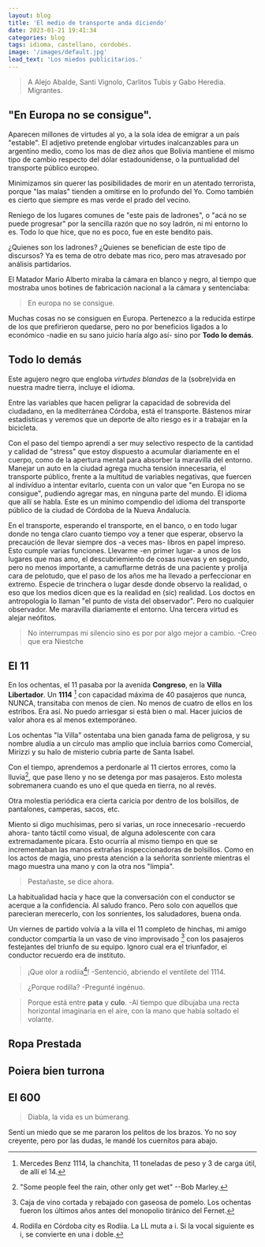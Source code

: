 ```yaml
---
layout: blog
title: 'El medio de transporte anda diciendo'
date: 2023-01-21 19:41:34
categories: blog
tags: idioma, castellano, cordobés.
image: '/images/default.jpg'
lead_text: 'Los miedos publicitarios.'
---
```


> A Alejo Abalde, Santi Vignolo, Carlitos Tubis y Gabo Heredia.  Migrantes.


## "En Europa no se consigue".

Aparecen millones de virtudes al yo, a la sola idea de emigrar a un país "estable".  El adjetivo pretende englobar virtudes inalcanzables para un argentino medio, como los mas de diez años que Bolivia mantiene el mismo tipo de cambio respecto del dólar estadounidense, o la puntualidad del transporte público europeo.

Minimizamos sin querer las posibilidades de morir en un atentado terrorista, porque "las malas" tienden a omitirse en lo profundo del Yo.  Como también es cierto que siempre es mas verde el prado del vecino.

Reniego de los lugares comunes de "este pais de ladrones", o "acá no se puede progresar" por la sencilla razón que no soy ladrón, ni mi entorno lo es.  Todo lo que hice, que no es poco, fue en este bendito pais.

¿Quienes son los ladrones?  ¿Quienes se benefician de este tipo de discursos?  Ya es tema de otro debate mas rico, pero mas atravesado por análisis partidarios.

El Matador Mario Alberto miraba la cámara en blanco y negro, al tiempo que mostraba unos botines de fabricación nacional a la cámara y sentenciaba:

> En europa no se consigue.

Muchas cosas no se consiguen en Europa.  Pertenezco a la reducida estirpe de los que prefirieron quedarse, pero no por beneficios ligados a lo económico -nadie en su sano juicio haría algo así- sino por **Todo lo demás**.  

## Todo lo demás

Este agujero negro que engloba *virtudes blandas* de la (sobre)vida en nuestra madre tierra, incluye el idioma.

Entre las variables que hacen peligrar la capacidad de sobrevida del ciudadano, en la mediterránea Córdoba, está el transporte.  Bástenos mirar estadísticas y veremos que un deporte de alto riesgo es ir a trabajar en la bicicleta.

Con el paso del tiempo aprendí a ser muy selectivo respecto de la cantidad y calidad de "stress" que estoy dispuesto a acumular diariamente en el cuerpo, como de la apertura mental para absorber la maravilla del entorno.  Manejar un auto en la ciudad agrega mucha tensión innecesaria, el transporte público, frente a la multitud de variables negativas, que fuercen al indivíduo a intentar evitarlo, cuenta con un valor que "en Europa no se consigue", pudiendo agregar mas, en ninguna parte del mundo.  El idioma que allí se habla.  Este es un mínimo compendio del idioma del transporte público de la ciudad de Córdoba de la Nueva Andalucía.

En el transporte, esperando el transporte, en el banco, o en todo lugar donde no tenga claro cuanto tiempo voy a tener que esperar, observo la precaución de llevar siempre dos -a veces mas- libros en papel impreso.  Esto cumple varias funciones.  Llevarme -en primer lugar- a unos de los lugares que mas amo, el descubriemiento de cosas nuevas y en segundo, pero no menos importante, a camuflarme detrás de una paciente y prolija cara de pelotudo, que el paso de los años me ha llevado a perfeccionar en extremo.  Especie de trinchera o lugar desde donde observo la realidad, o eso que los medios dicen que es la realidad en (sic) realidad.  Los doctos en antropología lo llaman "el punto de vista del observador".  Pero no cualquier observador.  Me maravilla diariamente el entorno.  Una tercera virtud es alejar neófitos.

> No interrumpas mi silencio sino es por por algo mejor a cambio. -Creo que era Niestche

## El 11

En los ochentas, el 11 pasaba por la avenida **Congreso**, en la **Villa Libertador**.  Un **1114** [^2] con capacidad máxima de 40 pasajeros que nunca, NUNCA, transitaba con menos de cien.  No menos de cuatro de ellos en los estribos.  Era así.  No puedo arriesgar si está bien o mal.  Hacer juicios de valor ahora es al menos extemporáneo.  

[^2]: Mercedes Benz 1114, la chanchita, 11 toneladas de peso y 3 de carga útil, de allí el 14.

Los ochentas "la Villa" ostentaba una bien ganada fama de peligrosa, y su nombre aludía a un círculo mas amplio que incluía barrios como Comercial, Mirizzi y su halo de misterio cubría parte de Santa Isabel.  

Con el tiempo, aprendemos a perdonarle al 11 ciertos errores, como la lluvia[^3], que pase lleno y no se detenga por mas pasajeros.  Esto molesta sobremanera cuando es uno el que queda en tierra, no al revés.

Otra molestia periódica era cierta caricia por dentro de los bolsillos, de pantalones, camperas, sacos, etc.

Miento si digo muchísimas, pero si varias, un roce innecesario -recuerdo ahora- tanto táctil como visual, de alguna adolescente con cara extremadamente pícara.  Esto ocurría al mismo tiempo en que se incrementaban las manos extrañas inspeccionadoras de bolsillos.  Como en los actos de magia, uno presta atención a la señorita sonriente mientras el mago muestra una mano y con la otra nos "limpia".  

[^3]: "Some people feel the rain, other only get wet"  --Bob Marley.

> Pestañaste, se dice ahora. 

La habitualidad hacía y hace que la conversación con el conductor se acerque a la confidencia.  Al saludo franco.  Pero solo con aquellos que parecieran merecerlo, con los sonrientes, los saludadores, buena onda.

Un viernes de partido volvía a la villa el 11 completo de hinchas, mi amigo conductor compartía la un vaso de vino improvisado [^4] con los pasajeros festejantes del triunfo de su equipo.  Ignoro cual era el triunfador, el conductor recuerdo era de instituto.  

[^4]: Caja de vino cortada y rebajado con gaseosa de pomelo.  Los ochentas fueron los últimos años antes del monopolio tiránico del Fernet.

> ¡Que olor a rodiia[^1]! -Sentenció, abriendo el ventilete del 1114.

[^1]: Rodilla en Córdoba city es Rodiia.  La LL muta a i. Si la vocal siguiente es i, se convierte en una i doble.

> ¿Porque rodilla? -Pregunté ingénuo.

> Porque está entre **pata** y **culo**.  -Al tiempo que dibujaba una recta horizontal imaginaria en el aire, con la mano que había soltado el volante.

## Ropa Prestada

## Poiera bien turrona

## El 600

> Diabla, la vida es un búmerang.

Sentí un miedo que se me pararon los pelitos de los brazos.  Yo no soy creyente, pero por las dudas, le mandé los cuernitos para abajo.


